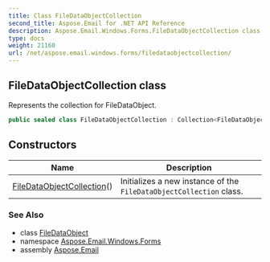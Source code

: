 ```yaml
---
title: Class FileDataObjectCollection
second_title: Aspose.Email for .NET API Reference
description: Aspose.Email.Windows.Forms.FileDataObjectCollection class. Represents the collection for FileDataObject
type: docs
weight: 21160
url: /net/aspose.email.windows.forms/filedataobjectcollection/
---
```

## FileDataObjectCollection class

Represents the collection for FileDataObject.

```csharp
public sealed class FileDataObjectCollection : Collection<FileDataObject>
```

## Constructors

| Name | Description |
| --- | --- |
| [FileDataObjectCollection](filedataobjectcollection/)() | Initializes a new instance of the `FileDataObjectCollection` class. |

### See Also

* class [FileDataObject](../filedataobject/)
* namespace [Aspose.Email.Windows.Forms](../../aspose.email.windows.forms/)
* assembly [Aspose.Email](../../)


